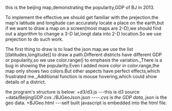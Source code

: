 ﻿this is the beijing map,demonstrating the popularity,GDP of BJ in 2013.


To implement the effective,we should get familiar with the prejection.the map's latitude and longitude can accurately locate a place on the earth,but if we want to draw a map on a screen(most maps are 2-D),we should find out a algorithm to change a 3-D lat,longt data into 2-D location.So we use prejection to do such work.


The first thing to draw is to load the json map,we use the list [(latitudes,longitude)] to draw a path.Different districts have different GDP or popularity,so we use color.range() to emphasis  the variation._There is a bug in showing the popularity.Even I added more color in color.range,the map only shows two colors.But other aspects have perfect effects,which frustrated me._Additional function is mouse hovering,which could show details of a district.


the program's structure is below:
+d3/d3.js           ---this is d3 source
+data/BeijingGDP.cvs  ./BJGeoJson.json         ----*.cvs is the GDP data,*.json is the geo data. 
+BJGeo.html          ---self built javascript is embedded into the html file.